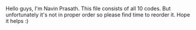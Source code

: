 Hello guys, I'm Navin Prasath.
This file consists of all 10 codes. But unfortunately it's not in proper order so please find time to reorder it. Hope it helps :) 
